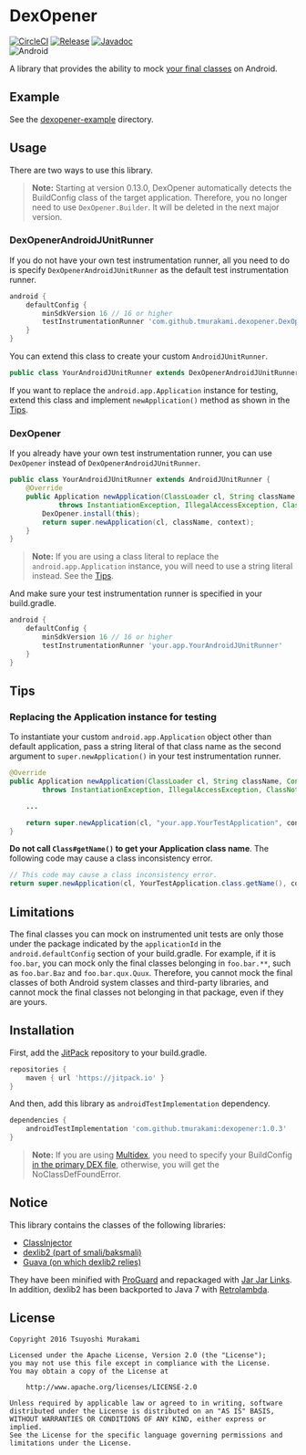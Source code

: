 # DexOpener

[![CircleCI](https://circleci.com/gh/tmurakami/dexopener.svg?style=shield)](https://circleci.com/gh/tmurakami/dexopener)
[![Release](https://jitpack.io/v/tmurakami/dexopener.svg)](https://jitpack.io/#tmurakami/dexopener)
[![Javadoc](https://img.shields.io/badge/Javadoc-1.0.3-brightgreen.svg)](https://jitpack.io/com/github/tmurakami/dexopener/1.0.3/javadoc/)<br>
![Android](https://img.shields.io/badge/Android-4.1%2B-blue.svg)

A library that provides the ability to mock
[your final classes](#limitations) on Android.

## Example

See the [dexopener-example](dexopener-example) directory.

## Usage

There are two ways to use this library.

> **Note:** Starting at version 0.13.0, DexOpener automatically detects
the BuildConfig class of the target application. Therefore, you no
longer need to use `DexOpener.Builder`. It will be deleted in the next
major version.

### DexOpenerAndroidJUnitRunner

If you do not have your own test instrumentation runner, all you need to
do is specify `DexOpenerAndroidJUnitRunner` as the default test
instrumentation runner.

```groovy
android {
    defaultConfig {
        minSdkVersion 16 // 16 or higher
        testInstrumentationRunner 'com.github.tmurakami.dexopener.DexOpenerAndroidJUnitRunner'
    }
}
```

You can extend this class to create your custom `AndroidJUnitRunner`.

```java
public class YourAndroidJUnitRunner extends DexOpenerAndroidJUnitRunner { ... }
```

If you want to replace the `android.app.Application` instance for
testing, extend this class and implement `newApplication()` method as
shown in the [Tips](#replacing-the-application-instance-for-testing).

### DexOpener

If you already have your own test instrumentation runner, you can use
`DexOpener` instead of `DexOpenerAndroidJUnitRunner`.

```java
public class YourAndroidJUnitRunner extends AndroidJUnitRunner {
    @Override
    public Application newApplication(ClassLoader cl, String className, Context context)
            throws InstantiationException, IllegalAccessException, ClassNotFoundException {
        DexOpener.install(this);
        return super.newApplication(cl, className, context);
    }
}
```

> **Note:** If you are using a class literal to replace the
`android.app.Application` instance, you will need to use a string
literal instead. See the
[Tips](#replacing-the-application-instance-for-testing).

And make sure your test instrumentation runner is specified in your
build.gradle.

```groovy
android {
    defaultConfig {
        minSdkVersion 16 // 16 or higher
        testInstrumentationRunner 'your.app.YourAndroidJUnitRunner'
    }
}
```

## Tips

### Replacing the Application instance for testing

To instantiate your custom `android.app.Application` object other than
default application, pass a string literal of that class name as the
second argument to `super.newApplication()` in your test instrumentation
runner.

```java
@Override
public Application newApplication(ClassLoader cl, String className, Context context)
        throws InstantiationException, IllegalAccessException, ClassNotFoundException {

    ...

    return super.newApplication(cl, "your.app.YourTestApplication", context);
}
```

**Do not call `Class#getName()` to get your Application class name**.
The following code may cause a class inconsistency error.

```java
// This code may cause a class inconsistency error.
return super.newApplication(cl, YourTestApplication.class.getName(), context);
````

## Limitations

The final classes you can mock on instrumented unit tests are only those
under the package indicated by the `applicationId` in the
`android.defaultConfig` section of your build.gradle. For example, if it
is `foo.bar`, you can mock only the final classes belonging in
`foo.bar.**`, such as `foo.bar.Baz` and `foo.bar.qux.Quux`. Therefore,
you cannot mock the final classes of both Android system classes and
third-party libraries, and cannot mock the final classes not belonging
in that package, even if they are yours.

## Installation

First, add the [JitPack](https://jitpack.io/) repository to your
build.gradle.

```groovy
repositories {
    maven { url 'https://jitpack.io' }
}
```

And then, add this library as `androidTestImplementation` dependency.

```groovy
dependencies {
    androidTestImplementation 'com.github.tmurakami:dexopener:1.0.3'
}
```

> **Note:** If you are using
[Multidex](https://developer.android.com/studio/build/multidex.html?hl=en),
you need to specify your BuildConfig
[in the primary DEX file](https://developer.android.com/studio/build/multidex.html?hl=en#keep),
otherwise, you will get the NoClassDefFoundError.

## Notice

This library contains the classes of the following libraries:

- [ClassInjector](https://github.com/tmurakami/classinjector)
- [dexlib2 (part of smali/baksmali)](https://github.com/JesusFreke/smali)
- [Guava (on which dexlib2 relies)](https://github.com/google/guava)

They have been minified with
[ProGuard](https://www.guardsquare.com/en/proguard) and repackaged with
[Jar Jar Links](https://github.com/pantsbuild/jarjar). In addition,
dexlib2 has been backported to Java 7 with
[Retrolambda](https://github.com/orfjackal/retrolambda).

## License

```
Copyright 2016 Tsuyoshi Murakami

Licensed under the Apache License, Version 2.0 (the "License");
you may not use this file except in compliance with the License.
You may obtain a copy of the License at

    http://www.apache.org/licenses/LICENSE-2.0

Unless required by applicable law or agreed to in writing, software
distributed under the License is distributed on an "AS IS" BASIS,
WITHOUT WARRANTIES OR CONDITIONS OF ANY KIND, either express or implied.
See the License for the specific language governing permissions and
limitations under the License.
```
